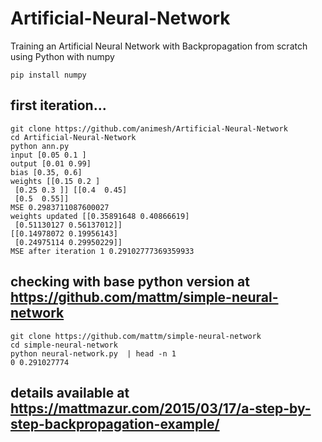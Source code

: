 # Artificial-Neural-Network
Training an Artificial Neural Network with Backpropagation from scratch using Python with numpy


```
pip install numpy
```

## first iteration...

```
git clone https://github.com/animesh/Artificial-Neural-Network
cd Artificial-Neural-Network
python ann.py 
input [0.05 0.1 ] 
output [0.01 0.99] 
bias [0.35, 0.6] 
weights [[0.15 0.2 ]
 [0.25 0.3 ]] [[0.4  0.45]
 [0.5  0.55]]
MSE 0.2983711087600027
weights updated [[0.35891648 0.40866619]
 [0.51130127 0.56137012]]
[[0.14978072 0.19956143]
 [0.24975114 0.29950229]]
MSE after iteration 1 0.29102777369359933
```

## checking with base python version at  https://github.com/mattm/simple-neural-network

```
git clone https://github.com/mattm/simple-neural-network
cd simple-neural-network
python neural-network.py  | head -n 1
0 0.291027774
```


## details available at https://mattmazur.com/2015/03/17/a-step-by-step-backpropagation-example/  